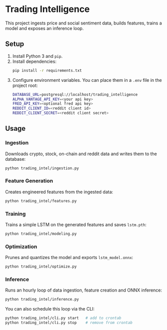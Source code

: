 # Trading Intelligence

This project ingests price and social sentiment data, builds features, trains a model and exposes an inference loop.  

## Setup
1. Install Python 3 and `pip`.
2. Install dependencies:
   ```bash
   pip install -r requirements.txt
   ```
3. Configure environment variables. You can place them in a `.env` file in the project root:
   ```bash
   DATABASE_URL=postgresql://localhost/trading_intelligence
   ALPHA_VANTAGE_API_KEY=<your api key>
   FRED_API_KEY=<optional fred api key>
   REDDIT_CLIENT_ID=<reddit client id>
   REDDIT_CLIENT_SECRET=<reddit client secret>
   ```

## Usage
### Ingestion
Downloads crypto, stock, on-chain and reddit data and writes them to the database:
```bash
python trading_intel/ingestion.py
```

### Feature Generation
Creates engineered features from the ingested data:
```bash
python trading_intel/features.py
```

### Training
Trains a simple LSTM on the generated features and saves `lstm.pth`:
```bash
python trading_intel/modeling.py
```

### Optimization
Prunes and quantizes the model and exports `lstm_model.onnx`:
```bash
python trading_intel/optimize.py
```

### Inference
Runs an hourly loop of data ingestion, feature creation and ONNX inference:
```bash
python trading_intel/inference.py
```
You can also schedule this loop via the CLI:
```bash
python trading_intel/cli.py start   # add to crontab
python trading_intel/cli.py stop    # remove from crontab
```

